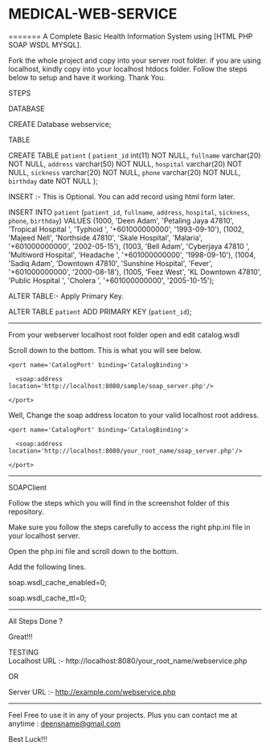 # MEDICAL-WEB-SERVICE
=======
A Complete Basic Health Information System using [HTML PHP SOAP WSDL MYSQL].

Fork the whole project and copy into your server root folder. if you are using localhost, kindly copy into your localhost htdocs folder. Follow the steps below to setup and have it working. Thank You. 

STEPS 

DATABASE

CREATE Database webservice;

TABLE

CREATE TABLE `patient` (
  `patient_id` int(11) NOT NULL,
  `fullname` varchar(20) NOT NULL,
  `address` varchar(50) NOT NULL,
  `hospital` varchar(20) NOT NULL,
  `sickness` varchar(20) NOT NULL,
  `phone` varchar(20) NOT NULL,
  `birthday` date NOT NULL
);

INSERT :- This is Optional. You can add record using html form later.

INSERT INTO `patient` (`patient_id`, `fullname`, `address`, `hospital`, `sickness`, `phone`, `birthday`) VALUES
(1000, 'Deen Adam', 'Petaling Jaya 47810', 'Tropical Hospital ', 'Typhoid ', '+601000000000', '1993-09-10'),
(1002, 'Majeed Nell', 'Northside 47810', 'Skale Hospital', 'Malaria', '+601000000000', '2002-05-15'),
(1003, 'Bell Adam', 'Cyberjaya 47810 ', 'Multiword Hospital', 'Headache ', '+601000000000', '1998-09-10'),
(1004, 'Sadiq Adam', 'Downtown 47810', 'Sunshine Hospital', 'Fever', '+601000000000', '2000-08-18'),
(1005, 'Feez West', 'KL Downtown 47810', 'Public Hospital ', 'Cholera ', '+601000000000', '2005-10-15');

ALTER TABLE:- Apply Primary Key.

ALTER TABLE `patient`
  ADD PRIMARY KEY (`patient_id`);
  
----------------------------------------------------------------------------------------------------------

From your webserver localhost root folder open and edit catalog.wsdl

Scroll down to the bottom. This is what you will see below. 

<service name='CatalogService'>

    <port name='CatalogPort' binding='CatalogBinding'>
    
      <soap:address location='http://localhost:8080/sample/soap_server.php'/>
      
    </port>
    
</service>
  
Well, Change the soap address locaton to your valid localhost root address.

<service name='CatalogService'>
    
    <port name='CatalogPort' binding='CatalogBinding'>
      
      <soap:address location='http://localhost:8080/your_root_name/soap_server.php'/>
    
    </port>
    
</service>

----------------------------------------------------------------------------------------------------------

SOAPClient 

Follow the steps which you will find in the screenshot folder of this repository. 

Make sure you follow the steps carefully to access the right php.ini file in your localhost server.

Open the php.ini file and scroll down to the bottom.

Add the following lines.

soap.wsdl_cache_enabled=0;

soap.wsdl_cache_ttl=0;

-----------------------------------------------------------------------------------------------------------

All Steps Done ?

Great!!!
  
TESTING  
Localhost URL :- http://localhost:8080/your_root_name/webservice.php

OR

Server URL :- http://example.com/webservice.php

-----------------------------------------------------------------------------------------------------------

Feel Free to use it in any of your projects. Plus you can contact me at anytime : deensname@gmail.com  

Best Luck!!!
